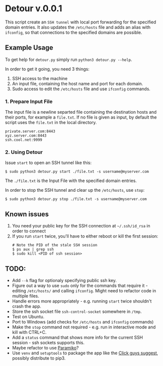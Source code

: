 # Detour v.0.0.1

This script create an `SSH tunnel` with local port forwarding for the specified domain entries. It also updates the `/etc/hosts` file and adds an alias with `ifconfig`, so that connections to the specified domains are possible.

## Example Usage

To get help for `detour.py` simply run `python3 detour.py --help`.

In order to get it going, you need 3 things:

1. SSH access to the machine
2. An input file, containing the host name and port for each domain.
3. Sudo access to edit the `/etc/hosts` file and use `ifconfig` commands.

### 1. Prepare Input File

The input file is a newline separted file containing the destination hosts and their ports, for example a `file.txt`.
If no file is given as input, by default the script uses the `file.txt` in the local directory.

```
private.server.com:8443
xyz.server.com:8443
ssh.cool.net:9999
```

### 2. Using Detour

Issue `start` to open an SSH tunnel like this:

```shell
$ sudo python3 detour.py start ./file.txt -s username@myserver.com
```
The `./file.txt` is the Input File with the specified domain entries.

In order to stop the SSH tunnel and clear up the `/etc/hosts`, use `stop`:

```shell
$ sudo python3 detour.py stop ./file.txt -s username@myserver.com
```

## Known issues
1. You need your public key for the SSH connection at `~/.ssh/id_rsa` in order to connect
2. If you run `start` twice, you'll have to either reboot or kill the first session:
    ```shell
    # Note the PID of the stale SSH session
    $ ps aux | grep ssh
    $ sudo kill <PID of ssh session>
    ```

## TODO:
* Add `--k` flag for optionaly specifying public ssh key.
* Figure out a way to use `sudo` only for the commands that require it - editing `/etc/hosts/` and calling `ifconfig`. Might need to refactor code in multiple files.
* Handle errors more appropriately - e.g. running `start` twice shouldn't crash the app.
* Store the ssh socket file `ssh-control-socket` somewhere in `/tmp`.
* Test on Ubuntu.
* Port to Windows (add checks for `/etc/hosts` and `ifconfig` commands)
* Make the `stop` command not required - e.g. run in interactive mode and kill with CTRL+C.
* Add a `status` command that shows more info for the current SSH session - ssh sockets supports this.
* Maybe refactor to use [Paramiko](https://github.com/paramiko/paramiko)?
* Use `venv` and `setuptools` to package the app like the [Click guys suggest](https://click.palletsprojects.com/en/7.x/quickstart/#switching-to-setuptools), possibly distribute to pip3.